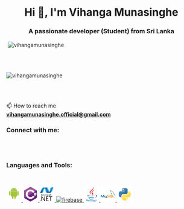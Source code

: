 <h1 align="center">Hi 👋, I'm Vihanga Munasinghe</h1>
<h3 align="center">A passionate developer (Student) from Sri Lanka</h3>

<p>&nbsp;<img align="center" src="https://github-readme-stats.vercel.app/api?username=vihangamunasinghe&show_icons=true&locale=en" alt="vihangamunasinghe" /></p>
<BR>
<BR>
<p><img align="center" src="https://github-readme-streak-stats.herokuapp.com/?user=vihangamunasinghe&" alt="vihangamunasinghe" /></p>
<BR>
<BR>

📫 How to reach me <BR>
**vihangamunasinghe.official@gmail.com**

<h3 align="left">Connect with me:</h3>
<BR>
<BR>
<p align="left">
</p>

<h3 align="left">Languages and Tools:</h3><BR>
<p align="left"> <a href="https://developer.android.com" target="_blank" rel="noreferrer"> <img src="https://raw.githubusercontent.com/devicons/devicon/master/icons/android/android-original-wordmark.svg" alt="android" width="40" height="40"/> </a> <a href="https://www.w3schools.com/cs/" target="_blank" rel="noreferrer"> <img src="https://raw.githubusercontent.com/devicons/devicon/master/icons/csharp/csharp-original.svg" alt="csharp" width="40" height="40"/> </a> <a href="https://dotnet.microsoft.com/" target="_blank" rel="noreferrer"> <img src="https://raw.githubusercontent.com/devicons/devicon/master/icons/dot-net/dot-net-original-wordmark.svg" alt="dotnet" width="40" height="40"/> </a> <a href="https://firebase.google.com/" target="_blank" rel="noreferrer"> <img src="https://www.vectorlogo.zone/logos/firebase/firebase-icon.svg" alt="firebase" width="40" height="40"/> </a> <a href="https://www.java.com" target="_blank" rel="noreferrer"> <img src="https://raw.githubusercontent.com/devicons/devicon/master/icons/java/java-original.svg" alt="java" width="40" height="40"/> </a> <a href="https://www.mysql.com/" target="_blank" rel="noreferrer"> <img src="https://raw.githubusercontent.com/devicons/devicon/master/icons/mysql/mysql-original-wordmark.svg" alt="mysql" width="40" height="40"/> </a> <a href="https://www.python.org" target="_blank" rel="noreferrer"> <img src="https://raw.githubusercontent.com/devicons/devicon/master/icons/python/python-original.svg" alt="python" width="40" height="40"/> </a> </p>




